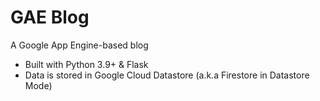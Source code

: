 # GAE Blog
A Google App Engine-based blog 

 - Built with Python 3.9+ & Flask 
 - Data is stored in Google Cloud Datastore (a.k.a Firestore in Datastore Mode)
